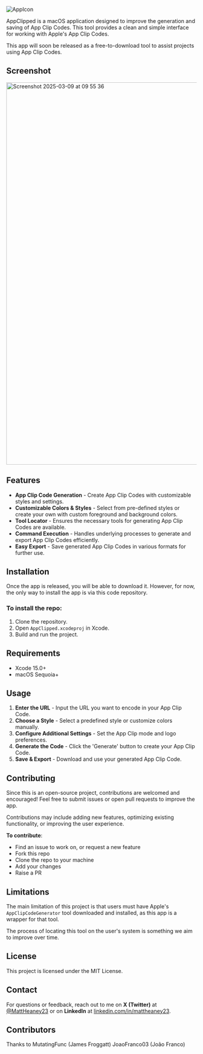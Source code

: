 ![AppIcon](https://github.com/user-attachments/assets/87fdfd68-9f58-45d6-8e19-c2df47f43d40)

AppClipped is a macOS application designed to improve the generation and saving of App Clip Codes. This tool provides a clean and simple interface for working with Apple's App Clip Codes.

This app will soon be released as a free-to-download tool to assist projects using App Clip Codes.

## Screenshot

<img width="1012" alt="Screenshot 2025-03-09 at 09 55 36" src="https://github.com/user-attachments/assets/25685e5c-00ab-4636-bc28-f01400b21365" />

## Features

- **App Clip Code Generation** - Create App Clip Codes with customizable styles and settings.
- **Customizable Colors & Styles** - Select from pre-defined styles or create your own with custom foreground and background colors.
- **Tool Locator** - Ensures the necessary tools for generating App Clip Codes are available.
- **Command Execution** - Handles underlying processes to generate and export App Clip Codes efficiently.
- **Easy Export** - Save generated App Clip Codes in various formats for further use.

## Installation

Once the app is released, you will be able to download it. However, for now, the only way to install the app is via this code repository.

### To install the repo:
1. Clone the repository.
2. Open `AppClipped.xcodeproj` in Xcode.
3. Build and run the project.

## Requirements

- Xcode 15.0+
- macOS Sequoia+

## Usage

1. **Enter the URL** - Input the URL you want to encode in your App Clip Code.
2. **Choose a Style** - Select a predefined style or customize colors manually.
3. **Configure Additional Settings** - Set the App Clip mode and logo preferences.
4. **Generate the Code** - Click the 'Generate' button to create your App Clip Code.
5. **Save & Export** - Download and use your generated App Clip Code.

## Contributing

Since this is an open-source project, contributions are welcomed and encouraged! Feel free to submit issues or open pull requests to improve the app.

Contributions may include adding new features, optimizing existing functionality, or improving the user experience.

**To contribute**:
- Find an issue to work on, or request a new feature
- Fork this repo
- Clone the repo to your machine
- Add your changes
- Raise a PR

## Limitations

The main limitation of this project is that users must have Apple's `AppClipCodeGenerator` tool downloaded and installed, as this app is a wrapper for that tool.

The process of locating this tool on the user's system is something we aim to improve over time.

## License

This project is licensed under the MIT License.

## Contact

For questions or feedback, reach out to me on **X (Twitter)** at [@MattHeaney23](https://x.com/MattHeaney23) or on **LinkedIn** at [linkedin.com/in/mattheaney23](https://www.linkedin.com/in/mattheaney23/).

## Contributors
Thanks to 
MutatingFunc (James Froggatt)
JoaoFranco03 (João Franco)
